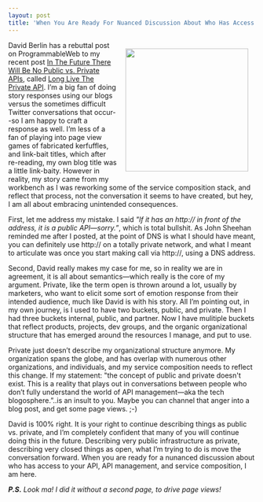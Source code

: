 ```yaml
---
layout: post
title: 'When You Are Ready For Nuanced Discussion About Who Has Access To Your API I Am Here'
---
```

<p><img style="padding: 15px;" src="https://s3.amazonaws.com/kinlane-productions/bw-icons/bw-conductor.png" alt="" width="250" align="right" /></p>
<p>David Berlin has a rebuttal post on ProgrammableWeb to my recent post&nbsp;<a href="http://apievangelist.com/2015/02/03/in-the-future-there-will-be-no-public-vs-private-apis/">In The Future There Will Be No Public vs. Private APIs</a>, called <a href="http://www.programmableweb.com/news/long-live-private-api/analysis/2015/02/06">Long Live The Private API</a>. I&rsquo;m a big fan of doing story responses using our blogs versus the sometimes difficult Twitter conversations that occur--so I am happy to craft a response as well. I&rsquo;m less of a fan of playing into page view games of fabricated kerfuffles, and link-bait titles, which after re-reading, my own blog title was a little link-baity. However in reality, my story came from my workbench as I was reworking some of the service composition stack, and reflect that process, not the conversation it seems to have created, but hey, I am all about embracing unintended consequences.</p>
<p>First, let me address my mistake. I said <em>"If it has an http:// in front of the address, it is a public API&mdash;sorry.&rdquo;</em>, which is total bullshit. As John Sheehan reminded me after I posted, at the point of DNS is what I should have meant, you can definitely use http:// on a totally private network, and what I meant to articulate was once you start making call via http://, using a DNS address.</p>
<p>Second, David really makes my case for me, so in reality we are in agreement, it is all about semantics&mdash;which really is the core of my argument. Private, like the term open is thrown around a lot, usually by marketers, who want to elicit some sort of emotion response from their intended audience, much like David is with his story. All I&rsquo;m pointing out, in my own journey, is I used to have two buckets, public, and private. Then I had three buckets internal, public, and partner. Now I have mulitiple buckets that reflect products, projects, dev groups, and the organic organizational structure that has emerged around the resources I manage, and put to use.</p>
<p>Private just doesn&rsquo;t describe my organizational structure anymore. My organization spans the globe, and has overlap with numerous other organizations, and individuals, and my service composition needs to reflect this change. If my statement: "the concept of public and private doesn't exist. This is a reality that plays out in conversations between people who don&rsquo;t fully understand the world of API management&mdash;aka the tech blogosphere.&rdquo;..is an insult to you. Maybe you can channel that anger into a blog post, and get some page views. ;-)</p>
<p>David is 100% right. It is your right to continue describing things as public vs. private, and I&rsquo;m completely confident that many of you will continue doing this in the future. Describing very public infrastructure as private, describing very closed things as open, what I&rsquo;m trying to do is move the conversation forward. When you are ready for a nunanced discussion about who has access to your API, API management, and service composition, I am here.</p>
<p><em><strong>P.S.</strong> Look ma! I did it without a second page, to drive page views!</em></p>